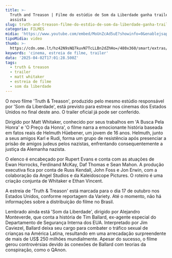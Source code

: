 ```yaml
---
title: >-
  Truth and Treason | Filme do estúdio de Som da Liberdade ganha trailer;
  assista
slug: truth-and-treason-filme-do-estdio-de-som-da-liberdade-ganha-trailer-assista
categoria: FILMES
midia: 'https://www.youtube.com/embed/MoUnZcAd5uE?showinfo=0&enablejsapi=1'
tipoMidia: video
thumb: >-
  https://cdn.ome.lt/hz42N9sNQ7kuvN7TcLLBn2dZhHo=/480x360/smart/extras/conteudos/omelete_THUMB_-_2025-04-02T135050.984.png
keywords: 'cinema, estreia de filme, trailer'
data: '2025-04-02T17:01:28.500Z'
tags:
  - truth & treason
  - trailer
  - matt whitaker
  - estreia de filme
  - som da liberdade
---
```


O novo filme 'Truth & Treason', produzido pelo mesmo estúdio responsável por 'Som da Liberdade', está previsto para estrear nos cinemas dos Estados Unidos no final deste ano. O trailer oficial já pode ser conferido.

Dirigido por Matt Whitaker, conhecido por seus trabalhos em 'A Busca Pela Honra' e 'O Preço da Honra', o filme narra a emocionante história baseada em fatos reais de Helmuth Hüebener, um jovem de 16 anos. Helmuth, junto a seus amigos Karl e Rudi, forma um grupo de resistência após presenciar a prisão de amigos judeus pelos nazistas, enfrentando consequentemente a justiça da Alemanha nazista.

O elenco é encabeçado por Rupert Evans e conta com as atuações de Ewan Horrocks, Ferdinand McKay, Daf Thomas e Sean Mahon. A produção executiva fica por conta de Russ Kendall, John Foss e Jon Erwin, com a colaboração da Angel Studios e da Kaleidoscope Pictures. O roteiro é uma criação conjunta de Whitaker e Ethan Vincent.

A estreia de 'Truth & Treason' está marcada para o dia 17 de outubro nos Estados Unidos, conforme reportagem da Variety. Até o momento, não há informações sobre a distribuição do filme no Brasil.

Lembrado ainda está 'Som da Liberdade', dirigido por Alejandro Monteverde, que conta a história de Tim Ballard, ex-agente especial do Departamento de Segurança Interna dos EUA. Interpretado por Jim Caviezel, Ballard deixa seu cargo para combater o tráfico sexual de crianças na América Latina, resultando em uma arrecadação surpreendente de mais de US$ 250 milhões mundialmente. Apesar do sucesso, o filme gerou controvérsias devido às conexões de Ballard com teorias da conspiração, como o QAnon.
